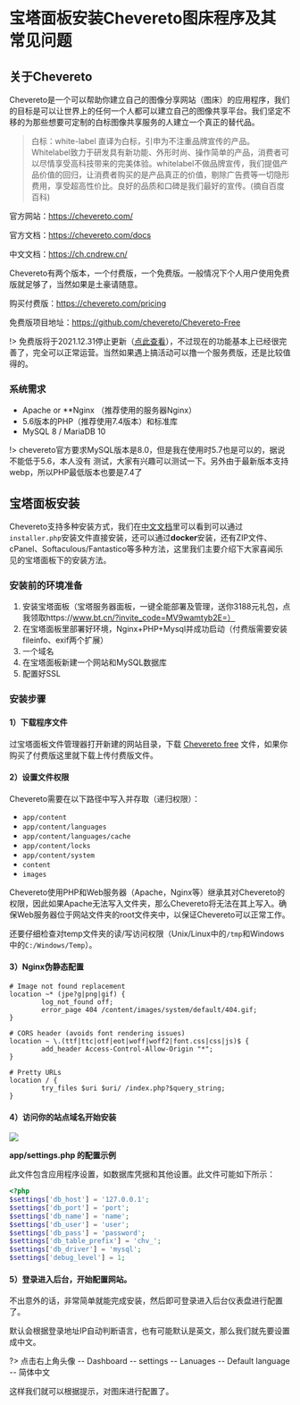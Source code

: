 # 宝塔面板安装Chevereto图床程序及其常见问题

## 关于Chevereto

Chevereto是一个可以帮助你建立自己的图像分享网站（图床）的应用程序，我们的目标是可以让世界上的任何一个人都可以建立自己的图像共享平台。我们坚定不移的为那些想要可定制的白标图像共享服务的人建立一个真正的替代品。

> 白标：white-label 直译为白标，引申为不注重品牌宣传的产品。Whitelabel致力于研发具有新功能、外形时尚、操作简单的产品，消费者可以尽情享受高科技带来的完美体验。whitelabel不做品牌宣传，我们提倡产品价值的回归，让消费者购买的是产品真正的价值，剔除广告费等一切隐形费用，享受超高性价比。良好的品质和口碑是我们最好的宣传。(摘自百度百科)

官方网站：https://chevereto.com/

官方文档：https://chevereto.com/docs

中文文档：https://ch.cndrew.cn/

Chevereto有两个版本，一个付费版，一个免费版。一般情况下个人用户使用免费版就足够了，当然如果是土豪请随意。

购买付费版：https://chevereto.com/pricing

免费版项目地址：https://github.com/chevereto/Chevereto-Free

!> 免费版将于2021.12.31停止更新（[点此查看](https://chevereto.com/community/threads/goodbye-chevereto-free.13510/)），不过现在的功能基本上已经很完善了，完全可以正常运营。当然如果遇上搞活动可以撸一个服务费版，还是比较值得的。

### 系统需求

- Apache or **Nginx （推荐使用的服务器Nginx）
- 5.6版本的PHP（推荐使用7.4版本）和标准库
- MySQL 8 / MariaDB 10

!> chevereto官方要求MySQL版本是8.0，但是我在使用时5.7也是可以的，据说不能低于5.6，本人没有 测试，大家有兴趣可以测试一下。另外由于最新版本支持webp，所以PHP最低版本也要是7.4了

## 宝塔面板安装

Chevereto支持多种安装方式，我们在[中文文档](https://ch.cndrew.cn/cn/Setup/Install/)里可以看到可以通过`installer.php`安装文件直接安装，还可以通过**docker**安装，还有ZIP文件、cPanel、Softaculous/Fantastico等多种方法，这里我们主要介绍下大家喜闻乐见的宝塔面板下的安装方法。

### 安装前的环境准备

1. 安装宝塔面板（宝塔服务器面板，一键全能部署及管理，送你3188元礼包，点我领取https://www.bt.cn/?invite_code=MV9wamtyb2E=）
2. 在宝塔面板里部署好环境，Nginx+PHP+Mysql并成功启动（付费版需要安装fileinfo、exif两个扩展）
3. 一个域名
4. 在宝塔面板新建一个网站和MySQL数据库
5. 配置好SSL

### 安装步骤

#### 1）下载程序文件

过宝塔面板文件管理器打开新建的网站目录，下载 [Chevereto free](https://github.com/chevereto/Chevereto-Free/archive/refs/tags/1.4.1.zip) 文件，如果你购买了付费版这里就下载上传付费版文件。

#### 2）设置文件权限

Chevereto需要在以下路径中写入并存取（递归权限）：

- `app/content`
- `app/content/languages`
- `app/content/languages/cache`
- `app/content/locks`
- `app/content/system`
- `content`
- `images`

Chevereto使用PHP和Web服务器（Apache，Nginx等）继承其对Chevereto的权限，因此如果Apache无法写入文件夹，那么Chevereto将无法在其上写入。确保Web服务器位于网站文件夹的root文件夹中，以保证Chevereto可以正常工作。

还要仔细检查对temp文件夹的读/写访问权限（Unix/Linux中的`/tmp`和Windows中的`C:/Windows/Temp`）。

#### 3）Nginx伪静态配置

```nginx
# Image not found replacement
location ~* (jpe?g|png|gif) {
        log_not_found off;
        error_page 404 /content/images/system/default/404.gif;
}

# CORS header (avoids font rendering issues)
location ~ \.(ttf|ttc|otf|eot|woff|woff2|font.css|css|js)$ {
        add_header Access-Control-Allow-Origin "*";
}

# Pretty URLs
location / {
        try_files $uri $uri/ /index.php?$query_string;
}
```

#### 4）访问你的站点域名开始安装

![](C:\Users\Administrator\Desktop\Snipaste_2021-09-15_17-59-19.jpg)

**app/settings.php 的配置示例**

此文件包含应用程序设置，如数据库凭据和其他设置。此文件可能如下所示：

```php
<?php
$settings['db_host'] = '127.0.0.1';
$settings['db_port'] = 'port';
$settings['db_name'] = 'name';
$settings['db_user'] = 'user';
$settings['db_pass'] = 'password';
$settings['db_table_prefix'] = 'chv_';
$settings['db_driver'] = 'mysql';
$settings['debug_level'] = 1;
```

#### 5）登录进入后台，开始配置网站。

不出意外的话，非常简单就能完成安装，然后即可登录进入后台仪表盘进行配置了。

默认会根据登录地址IP自动判断语言，也有可能默认是英文，那么我们就先要设置成中文。

?> 点击右上角头像 -- Dashboard -- settings -- Lanuages -- Default language -- 简体中文

这样我们就可以根据提示，对图床进行配置了。

